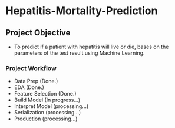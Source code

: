 # Hepatitis-Mortality-Prediction

## Project Objective
+ To predict if a patient with hepatitis will live or die, bases on the parameters of the test result using Machine Learning.

### Project Workflow
+ Data Prep           (Done.)
+ EDA                 (Done.)
+ Feature Selection   (Done.)
+ Build Model         (In progress...)
+ Interpret Model     (processing...)
+ Serialization       (processing...)
+ Production          (processing...)
